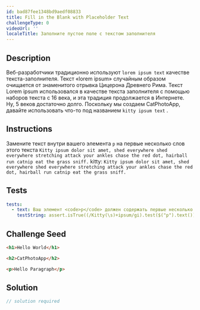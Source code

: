 ```yaml
---
id: bad87fee1348bd9aedf08833
title: Fill in the Blank with Placeholder Text
challengeType: 0
videoUrl: ''
localeTitle: Заполните пустое поле с текстом заполнителя
---
```


## Description
<section id="description"> Веб-разработчики традиционно используют <code>lorem ipsum text</code> качестве текста-заполнителя. Текст «lorem ipsum» случайным образом очищается от знаменитого отрывка Цицерона Древнего Рима. Текст Lorem ipsum использовался в качестве текста заполнителя с помощью наборов текста с 16 века, и эта традиция продолжается в Интернете. Ну, 5 веков достаточно долго. Поскольку мы создаем CatPhotoApp, давайте использовать что-то под названием <code>kitty ipsum text</code> . </section>

## Instructions
<section id="instructions"> Замените текст внутри вашего элемента <code>p</code> на первые несколько слов этого текста <code>Kitty ipsum dolor sit amet, shed everywhere shed everywhere stretching attack your ankles chase the red dot, hairball run catnip eat the grass sniff.</code> kitty: <code>Kitty ipsum dolor sit amet, shed everywhere shed everywhere stretching attack your ankles chase the red dot, hairball run catnip eat the grass sniff.</code> </section>

## Tests
<section id='tests'>

```yml
tests:
  - text: Ваш элемент <code>p</code> должен содержать первые несколько слов предоставленного <code>kitty ipsum text</code>.
    testString: assert.isTrue((/Kitty(\s)+ipsum/gi).test($("p").text()), "Your <code>p</code> element should contain the first few words of the provided <code>kitty ipsum text</code>.");

```

</section>

## Challenge Seed
<section id='challengeSeed'>

<div id='html-seed'>

```html
<h1>Hello World</h1>

<h2>CatPhotoApp</h2>

<p>Hello Paragraph</p>

```

</div>



</section>

## Solution
<section id='solution'>

```js
// solution required
```
</section>

